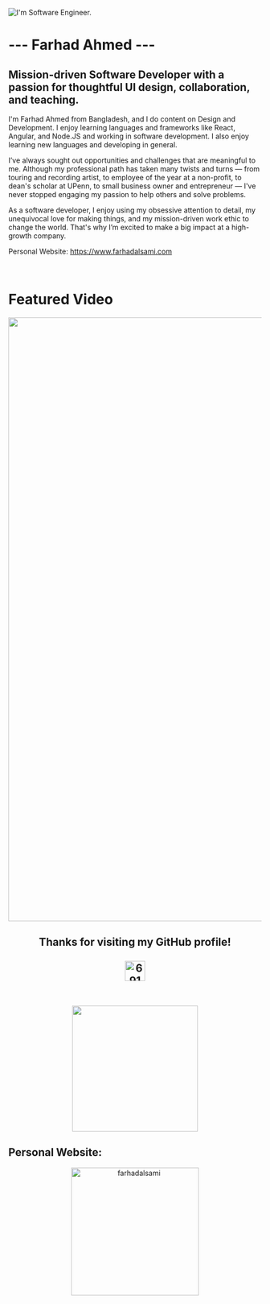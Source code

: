 ![I'm  Software Engineer.](https://github.com/farhadalsami/farhadalsami/blob/main/Github%20And%20Other%20Banner.png)

# --- Farhad Ahmed ---
## Mission-driven Software Developer with a passion for thoughtful UI design, collaboration, and teaching.

I'm Farhad Ahmed from Bangladesh, and I do content on Design and Development. I enjoy learning languages and frameworks like React, Angular, and Node.JS and working in software development. I also enjoy learning new languages and developing in general.

I’ve always sought out opportunities and challenges that are meaningful to me. Although my professional path has taken many twists and turns — from touring and recording artist, to employee of the year at a non-profit, to dean's scholar at UPenn, to small business owner and entrepreneur — I've never stopped engaging my passion to help others and solve problems.

As a software developer, I enjoy using my obsessive attention to detail, my unequivocal love for making things, and my mission-driven work ethic to change the world. That's why I’m excited to make a big impact at a high-growth company.

<p align="left">Personal Website: <a href="https://www.farhadalsami.com" target="_blank" > https://www.farhadalsami.com</a></p>

<br>


# Featured Video

<img src="https://github.com/farhadalsami/farhadalsami/blob/main/Work%20Featured%20Image.gif" width="1200">

<h2 align="center"> </h2>

<h2 align="center">Thanks for visiting my GitHub profile!<br> <br> <img align="center" src="https://github.com/farhadalsami/farhadalsami/blob/main/code.png" alt="6919" height="40" width="40"/> </h2><br> 

<p align="center"> <img src="https://github.com/farhadalsami/farhadalsami/blob/main/Heart%20animation.gif" width="250" height="250"> </p>

<h2 align="left">Personal Website:</h2>
<p align="center">
<a href="https://www.farhadalsami.com" target="blank"><img align="center" src="https://github.com/farhadalsami/farhadalsami/blob/main/Personal-Website-Logo.svg" alt="farhadalsami" width="254"/></a>

